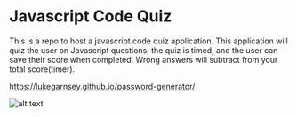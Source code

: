 # Javascript Code Quiz
This is a repo to host a javascript code quiz application.
This application will quiz the user on Javascript questions, the quiz is timed, and the user can save their score when completed. 
Wrong answers will subtract from your total score(timer).

https://lukegarnsey.github.io/password-generator/

![alt text](./assets/password-generator-image.png)
